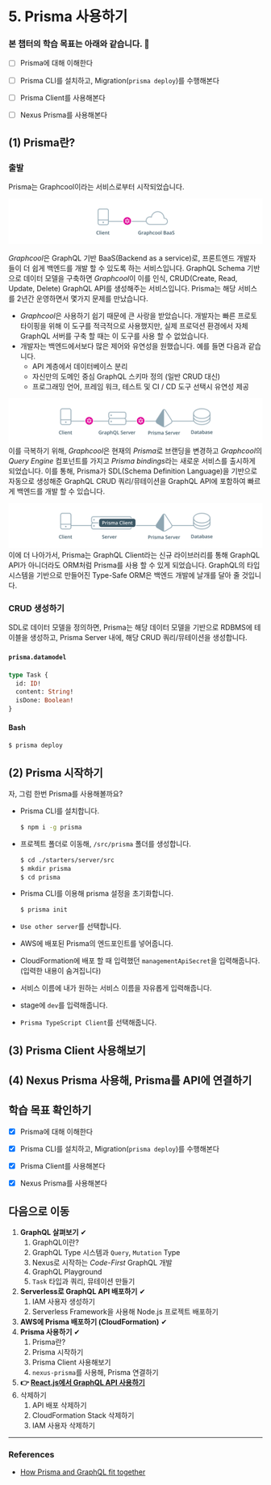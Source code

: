 # 5. Prisma 사용하기

### 본 챕터의 학습 목표는 아래와 같습니다. 👏
- [ ] Prisma에 대해 이해한다
- [ ] Prisma CLI를 설치하고, Migration(`prisma deploy`)를 수행해본다
- [ ] Prisma Client를 사용해본다
- [ ] Nexus Prisma를 사용해본다


## (1) Prisma란?

### 출발
Prisma는 Graphcool이라는 서비스로부터 시작되었습니다.

![](./images/diagram-1.png)

*Graphcool*은 GraphQL 기반 BaaS(Backend as a service)로, 프론트엔드 개발자들이 더 쉽게 백엔드를 개발 할 수 있도록 하는 서비스입니다. GraphQL Schema 기반으로 데이터 모델을 구축하면 *Graphcool*이 이를 인식, CRUD(Create, Read, Update, Delete) GraphQL API를 생성해주는 서비스입니다. Prisma는 해당 서비스를 2년간 운영하면서 몇가지 문제를 만났습니다.

- *Graphcool*은 사용하기 쉽기 때문에 큰 사랑을 받았습니다. 개발자는 빠른 프로토타이핑을 위해 이 도구를 적극적으로 사용했지만, 실제 프로덕션 환경에서 자체 GraphQL 서버를 구축 할 때는 이 도구를 사용 할 수 없었습니다.
- 개발자는 백엔드에서보다 많은 제어와 유연성을 원했습니다. 예를 들면 다음과 같습니다.
  - API 계층에서 데이터베이스 분리
  - 자신만의 도메인 중심 GraphQL 스키마 정의 (일반 CRUD 대신)
  - 프로그래밍 언어, 프레임 워크, 테스트 및 CI / CD 도구 선택시 유연성 제공

![](./images/diagram-2.png)
이를 극복하기 위해, *Graphcool*은 현재의 *Prisma*로 브랜딩을 변경하고 *Graphcool*의 *Query Engine* 컴포넌트를 가지고 *Prisma bindings*라는 새로운 서비스를 출시하게 되었습니다. 이를 통해, Prisma가 SDL(Schema Definition Language)을 기반으로 자동으로 생성해준 GraphQL CRUD 쿼리/뮤테이션을 GraphQL API에 포함하여 빠르게 백엔드를 개발 할 수 있습니다.

![](./images/diagram-3.png)
이에 더 나아가서, Prisma는 GraphQL Client라는 신규 라이브러리를 통해 GraphQL API가 아니더라도 ORM처럼 Prisma를 사용 할 수 있게 되었습니다. GraphQL의 타입 시스템을 기반으로 만들어진 Type-Safe ORM은 백엔드 개발에 날개를 달아 줄 것입니다.

### CRUD 생성하기
SDL로 데이터 모델을 정의하면, Prisma는 해당 데이터 모델을 기반으로 RDBMS에 테이블을 생성하고, Prisma Server 내에, 해당 CRUD 쿼리/뮤테이션을 생성합니다.

#### `prisma.datamodel`
```graphql
type Task {
  id: ID!
  content: String!
  isDone: Boolean!
}
```

#### Bash
```bash
$ prisma deploy
```


## (2) Prisma 시작하기
자, 그럼 한번 Prisma를 사용해볼까요?

- Prisma CLI를 설치합니다.

  ```bash
  $ npm i -g prisma
  ```

- 프로젝트 폴더로 이동해, `/src/prisma` 폴더를 생성합니다.

  ```bash
  $ cd ./starters/server/src
  $ mkdir prisma
  $ cd prisma
  ```

- Prisma CLI를 이용해 prisma 설정을 초기화합니다.

  ```bash
  $ prisma init
  ```

- `Use other server`를 선택합니다.
- AWS에 배포된 Prisma의 엔드포인트를 넣어줍니다.
- CloudFormation에 배포 할 때 입력했던 `managementApiSecret`을 입력해줍니다. (입력한 내용이 숨겨집니다)
- 서비스 이름에 내가 원하는 서비스 이름을 자유롭게 입력해줍니다.
- stage에 `dev`를 입력해줍니다.
- `Prisma TypeScript Client`를 선택해줍니다.



## (3) Prisma Client 사용해보기


## (4) Nexus Prisma 사용해, Prisma를 API에 연결하기


## 학습 목표 확인하기
- [x] Prisma에 대해 이해한다
- [x] Prisma CLI를 설치하고, Migration(`prisma deploy`)를 수행해본다
- [x] Prisma Client를 사용해본다
- [x] Nexus Prisma를 사용해본다


## 다음으로 이동
1. **GraphQL 살펴보기** ✔
    1. GraphQL이란?
    2. GraphQL Type 시스템과 `Query`, `Mutation` Type
    3. Nexus로 시작하는 *Code-First* GraphQL 개발
    4. GraphQL Playground
    5. `Task` 타입과 쿼리, 뮤테이션 만들기
2. **Serverless로 GraphQL API 배포하기** ✔
    1. IAM 사용자 생성하기
    2. Serverless Framework을 사용해 Node.js 프로젝트 배포하기
3. **AWS에 Prisma 배포하기 (CloudFormation)** ✔
4. **Prisma 사용하기** ✔
    1. Prisma란?
    2. Prisma 시작하기
    3. Prisma Client 사용해보기
    4. `nexus-prisma`를 사용해, Prisma 연결하기
5. **👉 [React.js에서 GraphQL API 사용하기](/documents/5-react-graphql/README.md)**
6. 삭제하기
    1. API 배포 삭제하기
    2. CloudFormation Stack 삭제하기
    3. IAM 사용자 삭제하기

---

### References
- [How Prisma and GraphQL fit together](https://www.prisma.io/blog/prisma-and-graphql-mfl5y2r7t49c/)

